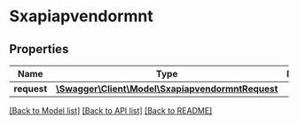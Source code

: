 # Sxapiapvendormnt

## Properties
Name | Type | Description | Notes
------------ | ------------- | ------------- | -------------
**request** | [**\Swagger\Client\Model\SxapiapvendormntRequest**](SxapiapvendormntRequest.md) |  | [optional] 

[[Back to Model list]](../README.md#documentation-for-models) [[Back to API list]](../README.md#documentation-for-api-endpoints) [[Back to README]](../README.md)


